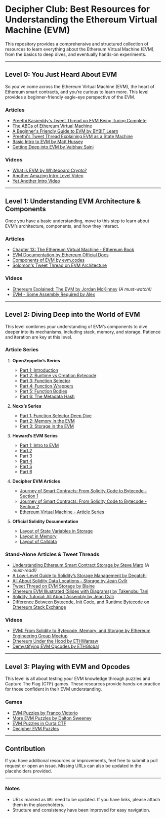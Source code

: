 # Decipher Club: Best Resources for Understanding the Ethereum Virtual Machine (EVM)

This repository provides a comprehensive and structured collection of resources to learn everything about the Ethereum Virtual Machine (EVM), from the basics to deep dives, and eventually hands-on experiments.

---

## Level 0: You Just Heard About EVM
So you’ve come across the Ethereum Virtual Machine (EVM), the heart of Ethereum smart contracts, and you’re curious to learn more. This level provides a beginner-friendly eagle-eye perspective of the EVM.

### Articles
- [Preethi Kasireddy's Tweet Thread on EVM Being Turing Complete](URL)
- [The ABCs of Ethereum Virtual Machine](URL)
- [A Beginner's Friendly Guide to EVM by BYBIT Learn](URL)
- [Preethi's Tweet Thread Explaining EVM as a State Machine](URL)
- [Basic Intro to EVM by Matt Hussey](URL)
- [Getting Deep into EVM by Vaibhav Saini](URL)

### Videos
- [What is EVM by Whiteboard Crypto?](URL)
- [Another Amazing Intro Level Video](URL)
- [Yet Another Intro Video](URL)

---

## Level 1: Understanding EVM Architecture & Components
Once you have a basic understanding, move to this step to learn about EVM’s architecture, components, and how they interact.

### Articles
- [Chapter 13: The Ethereum Virtual Machine - Ethereum Book](URL)
- [EVM Documentation by Ethereum Official Docs](URL)
- [Components of EVM by evm.codes](URL)
- [Solomon's Tweet Thread on EVM Architecture](URL)

### Videos
- [Ethereum Explained: The EVM by Jordan McKinney](URL) *(A must-watch!)*
- [EVM - Some Assembly Required by Alex](URL)

---

## Level 2: Diving Deep into the World of EVM
This level combines your understanding of EVM’s components to dive deeper into its mechanisms, including stack, memory, and storage. Patience and iteration are key at this level.

### Article Series
1. **OpenZeppelin’s Series**
   - [Part 1: Introduction](URL)
   - [Part 2: Runtime vs Creation Bytecode](URL)
   - [Part 3: Function Selector](URL)
   - [Part 4: Function Wrappers](URL)
   - [Part 5: Function Bodies](URL)
   - [Part 6: The Metadata Hash](URL)
2. **Noxx’s Series**
   - [Part 1: Function Selector Deep Dive](URL)
   - [Part 2: Memory in the EVM](URL)
   - [Part 3: Storage in the EVM](URL)
3. **Howard’s EVM Series**
   - [Part 1: Intro to EVM](URL)
   - [Part 2](URL)
   - [Part 3](URL)
   - [Part 4](URL)
   - [Part 5](URL)
   - [Part 6](URL)

4. **Decipher EVM Articles**
   - [Journey of Smart Contracts: From Solidity Code to Bytecode - Section 1](URL)
   - [Journey of Smart Contracts: From Solidity Code to Bytecode - Section 2](URL)
   - [Ethereum Virtual Machine - Article Series](URL)

5. **Official Solidity Documentation**
   - [Layout of State Variables in Storage](URL)
   - [Layout in Memory](URL)
   - [Layout of Calldata](URL)

### Stand-Alone Articles & Tweet Threads
- [Understanding Ethereum Smart Contract Storage by Steve Marx](URL) *(A must-read!)*
- [A Low-Level Guide to Solidity’s Storage Management by Degatchi](URL)
- [All About Solidity Data Locations - Storage by Jean Cvllr](URL)
- [Tweet Thread on EVM Storage by Blaine](URL)
- [Ethereum EVM Illustrated (Slides with Diagrams) by Takenobu Tani](URL)
- [Solidity Tutorial: All About Assembly by Jean Cvllr](URL)
- [Difference Between Bytecode, Init Code, and Runtime Bytecode on Ethereum Stack Exchange](URL)

### Videos
- [EVM: From Solidity to Bytecode, Memory, and Storage by Ethereum Engineering Group Meetup](URL)
- [Ethereum Under the Hood by ETHWarsaw](URL)
- [Demystifying EVM Opcodes by ETHGlobal](URL)

---

## Level 3: Playing with EVM and Opcodes
This level is all about testing your EVM knowledge through puzzles and Capture The Flag (CTF) games. These resources provide hands-on practice for those confident in their EVM understanding.

### Games
- [EVM Puzzles by Franco Victorio](URL)
- [More EVM Puzzles by Dalton Sweeney](URL)
- [EVM Puzzles in Curta CTF](URL)
- [Decipher EVM Puzzles](URL)

---

## Contribution
If you have additional resources or improvements, feel free to submit a pull request or open an issue. Missing URLs can also be updated in the placeholders provided.

---

### Notes
- URLs marked as `URL` need to be updated. If you have links, please attach them in the placeholders.
- Structure and consistency have been improved for easy navigation.
